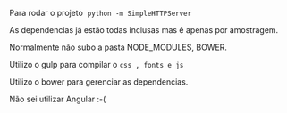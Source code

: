 Para rodar o projeto 
  `python -m SimpleHTTPServer` 
  
  
As dependencias já estão todas inclusas mas é apenas por amostragem.     


Normalmente não subo a pasta NODE_MODULES, BOWER.

Utilizo o gulp para compilar o `css , fonts e js`

Utilizo o bower para gerenciar as dependencias.

Não sei utilizar Angular :-(
